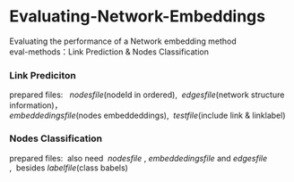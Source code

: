 # Evaluating-Network-Embeddings
Evaluating the performance of a Network embedding method
<br/>eval-methods：Link Prediction & Nodes Classification

### Link Prediciton
prepared files: &nbsp;&nbsp;*nodesfile*(nodeId in ordered),&nbsp;&nbsp;*edgesfile*(network structure information)，<br/>*embeddedingsfile*(nodes embeddeddings),&nbsp;&nbsp;*testfile*(include link & linklabel)

### Nodes Classification
prepared files:&nbsp;&nbsp;also need&nbsp; *nodesfile* ,&nbsp;*embeddedingsfile* and *edgesfile* ,&nbsp;&nbsp;besides *labelfile*(class babels)
